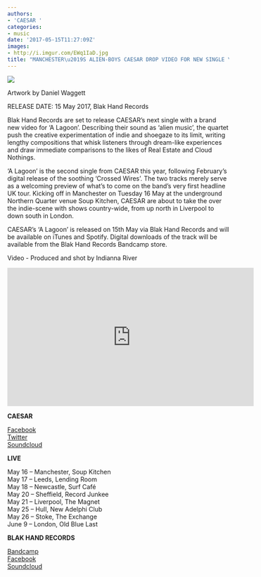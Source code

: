 ```yaml
---
authors:
- 'CAESAR '
categories:
- music
date: '2017-05-15T11:27:09Z'
images:
- http://i.imgur.com/EWq1IaD.jpg
title: "MANCHESTER\u2019S ALIEN-BOYS CAESAR DROP VIDEO FOR NEW SINGLE \u2018A LAGOON\u2019"
---
```

![](http://i.imgur.com/EWq1IaD.jpg "")

Artwork by Daniel Waggett

RELEASE DATE: 15 May 2017, Blak Hand Records

Blak Hand Records are set to release CAESAR’s next single with a brand new video for ‘A Lagoon’. 
Describing their sound as ‘alien music’, the quartet push the creative experimentation of indie and shoegaze to its limit, writing lengthy compositions that whisk listeners through dream-like experiences and draw immediate comparisons to the likes of Real Estate and Cloud Nothings.

‘A Lagoon’ is the second single from CAESAR this year, following February’s digital release of the soothing ‘Crossed Wires’. The two tracks merely serve as a welcoming preview of what’s to come on the band’s very first headline UK tour. Kicking off in Manchester on Tuesday 16 May at the underground Northern Quarter venue Soup Kitchen, CAESAR are about to take the over the indie-scene with shows country-wide, from up north in Liverpool to down south in London.

CAESAR’s ‘A Lagoon’ is released on 15th May via Blak Hand Records and will be available on iTunes and Spotify. Digital downloads of the track will be available from the Blak Hand Records Bandcamp store.

Video - Produced and shot by Indianna River

<iframe width="560" height="315" src="https://www.youtube.com/embed/vPXsCIzK7ek" frameborder="0" allowfullscreen></iframe>
  
**CAESAR**

[Facebook](https://www.facebook.com/WHOKILLEDCAESAR "")  
[Twitter](https://twitter.com/caesarmcr "")  
[Soundcloud](https://soundcloud.com/caesar-manchester "")  

**LIVE**

May 16 – Manchester, Soup Kitchen  
May 17 – Leeds, Lending Room  
May 18 – Newcastle, Surf Café  
May 20 – Sheffield, Record Junkee  
May 21 – Liverpool, The Magnet  
May 25 – Hull, New Adelphi Club  
May 26 – Stoke, The Exchange  
June 9 – London, Old Blue Last  

**BLAK HAND RECORDS**

[Bandcamp](https://blakhandrecords.bandcamp.com/ "")   
[Facebook](https://www.facebook.com/blakhandrecords "")   
[Soundcloud](https://soundcloud.com/blak-hand-records "")   